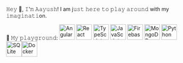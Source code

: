 𝙷𝚎𝚢 👋, 𝙸'𝚖 𝙰𝚊𝚢𝚞𝚜𝚑! 
I am j𝚞𝚜𝚝 𝚑𝚎𝚛𝚎 𝚝𝚘 𝚙𝚕𝚊𝚢 𝚊𝚛𝚘𝚞𝚗𝚍 with my 𝚒𝚖𝚊𝚐𝚒𝚗𝚊𝚝𝚒on.  

🔨 𝙼𝚢 𝚙𝚕𝚊𝚢𝚐𝚛𝚘𝚞𝚗𝚍:
<a href="https://angular.io/" target="_blank"><img src="https://angular.io/assets/images/logos/angular/angular.svg" alt="Angular" height="42px"/></a> <a href="https://reactjs.org/" target="_blank"><img src="https://raw.githubusercontent.com/rahul-jha98/github_readme_icons/main/language_and_tools/square/react/react.svg" alt="React" height="42px"/></a> <a href="https://www.typescriptlang.org/" target="_blank"><img src="https://raw.githubusercontent.com/rahul-jha98/github_readme_icons/main/language_and_tools/square/typescript/typescript.svg" alt="TypeScript" height="42px"/></a> <a href="https://developer.mozilla.org/en-US/docs/Web/JavaScript" target="_blank"><img src="https://raw.githubusercontent.com/rahul-jha98/github_readme_icons/main/language_and_tools/square/javascript/javascript.svg" alt="JavaScript" height="42px"/></a> <a href="https://firebase.google.com/" target="_blank"><img src="https://raw.githubusercontent.com/rahul-jha98/github_readme_icons/main/language_and_tools/square/firebase/firebase.svg" alt="Firebase" height="42px"/></a> <a href="https://www.mongodb.com/" target="_blank"><img src="https://www.svgrepo.com/show/331488/mongodb.svg" alt="MongoDB" height="42px"/></a> <a href="https://www.python.org/" target="_blank"><img src="https://raw.githubusercontent.com/rahul-jha98/github_readme_icons/main/language_and_tools/square/python/python.svg" alt="Python" height="42px"/></a> <a href="https://www.sqlite.org/" target="_blank"><img src="https://w7.pngwing.com/pngs/1010/539/png-transparent-sqlite-logo-thumbnail-tech-companies-thumbnail.png" alt="SQLite" height="42px"/></a><a href="https://www.docker.com/" target="_blank"><img src="https://img.icons8.com/fluency/48/000000/docker.png" alt="Docker" height="42px"/>


